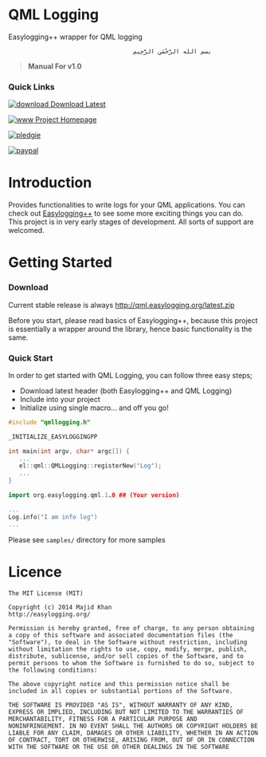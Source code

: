 QML Logging
===========

Easylogging++ wrapper for QML logging

                                       ‫بسم الله الرَّحْمَنِ الرَّحِيمِ


> **Manual For v1.0**

### Quick Links

  [![download] Download Latest](http://qml.easylogging.org/latest.zip)
  
  [![www] Project Homepage](http://qml.easylogging.org/)

  [![pledgie]](http://www.pledgie.com/campaigns/22070)

  [![paypal]](https://www.paypal.com/cgi-bin/webscr?cmd=_s-xclick&hosted_button_id=4W7YDRCXWURWG)

# Introduction
Provides functionalities to write logs for your QML applications. You can check out [Easylogging++](https://github.com/easylogging/easyloggingpp/) to see some more exciting things you can do.
This project is in very early stages of development. All sorts of support are welcomed.

# Getting Started
### Download
Current stable release is always http://qml.easylogging.org/latest.zip

Before you start, please read basics of Easylogging++, because this project is essentially a wrapper around the library, hence basic functionality is the same.

### Quick Start
In order to get started with QML Logging, you can follow three easy steps;
* Download latest header (both Easylogging++ and QML Logging)
* Include into your project
* Initialize using single macro... and off you go!

```c++
#include "qmllogging.h"

_INITIALIZE_EASYLOGGINGPP

int main(int argv, char* argc[]) {
   ...
   el::qml::QMLLogging::registerNew("Log");
   ...
}
```

```c++
import org.easylogging.qml.1.0 ## (Your version)

...
Log.info("I am info log")
...
```

Please see `samples/` directory for more samples

# Licence
```
The MIT License (MIT)

Copyright (c) 2014 Majid Khan
http://easylogging.org/

Permission is hereby granted, free of charge, to any person obtaining
a copy of this software and associated documentation files (the
"Software"), to deal in the Software without restriction, including
without limitation the rights to use, copy, modify, merge, publish,
distribute, sublicense, and/or sell copies of the Software, and to
permit persons to whom the Software is furnished to do so, subject to
the following conditions:

The above copyright notice and this permission notice shall be
included in all copies or substantial portions of the Software.

THE SOFTWARE IS PROVIDED "AS IS", WITHOUT WARRANTY OF ANY KIND,
EXPRESS OR IMPLIED, INCLUDING BUT NOT LIMITED TO THE WARRANTIES OF
MERCHANTABILITY, FITNESS FOR A PARTICULAR PURPOSE AND
NONINFRINGEMENT. IN NO EVENT SHALL THE AUTHORS OR COPYRIGHT HOLDERS BE
LIABLE FOR ANY CLAIM, DAMAGES OR OTHER LIABILITY, WHETHER IN AN ACTION
OF CONTRACT, TORT OR OTHERWISE, ARISING FROM, OUT OF OR IN CONNECTION
WITH THE SOFTWARE OR THE USE OR OTHER DEALINGS IN THE SOFTWARE
```

 
  [banner]: http://easylogging.org/images/banner.png?v=4


  [download]: http://easylogging.org/images/download.png?v=2
  [www]: http://easylogging.org/images/logo-www.png?v=2
  [paypal]: https://www.paypalobjects.com/en_AU/i/btn/btn_donateCC_LG.gif
  [pledgie]: https://pledgie.com/campaigns/22070.png

